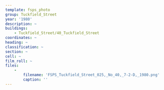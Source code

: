 ```yaml
---
template: fsps_photo
group: Tuckfield_Street
year: '1980'
description: ~
buildings:
    - Tuckfield_Street/40_Tuckfield_Street
coordinates: ~
heading: ~
classification: ~
section: ~
cell: ~
film_roll: ~
files:
    -
        filename: 'FSPS_Tuckfield_Street_025,_No_40,_7-2-D,_1980.png'
        caption: ''
---
```

